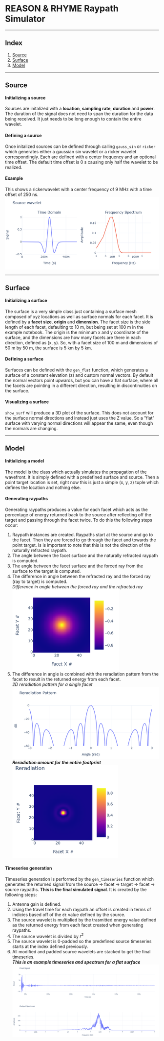 # REASON & RHYME Raypath Simulator

---

## Index
1. [Source](README.md#Source)
2. [Surface](README.md#Surface)
3. [Model](README.md#Model)

---

## Source

#### Initializing a source
Sources are initalized with a **location**, **sampling rate**, **duration** and **power**. The duration of the signal does not need to span the duration for the data being received. It just needs to be long enough to contain the entire wavelet.
#### Defining a source
Once initalized sources can be defined through calling `gauss_sin` or `ricker` which generates either a gaussian sin wavelet or a ricker wavelet correspondingly. Each are defined with a center frequency and an optional time offset. The default time offset is 0 s causing only half the wavelet to be realized.
#### Example
This shows a rickerwavelet with a center frequency of 9 MHz with a time offset of 250 ns.  
![RickerWavelet](images/RickerSource.png)

---

## Surface

#### Initializing a surface
The surface is a very simple class just containing a surface mesh composed of xyz locations as well as surface normals for each facet.  It is defined by a **facet size**, **origin** and **dimension**. The facet size is the side length of each facet, defaulting to 10 m, but being set at 100 m in the example notebook. The origin is the minimum x and y coordinate of the surface, and the dimensions are how many facets are there in each direction, defined as (x, y). So, with a facet size of 100 m and dimensions of 50 m by 50 m, the surface is 5 km by 5 km.
#### Defining a surface
Surfaces can be defined with the `gen_flat` function, which generates a surface of a constant elevation (z) and custom normal vectors. By default the normal vectors point upwards, but you can have a flat surface, where all the facets are pointing in a different direction, resulting in discontinuities on the surface.
#### Visualizing a surface
`show_surf` will produce a 3D plot of the surface. This does not account for the surface normal directions and instead just uses the Z value. So a "flat" surface with varying normal directions will appear the same, even though the normals are changing.

---

## Model

#### Initializing a model
The model is the class which actually simulates the propagation of the wavefront. It is simply defined with a predefined surface and source. Then a point target location is set, right now this is just a simple (x, y, z) tuple which defines the location and nothing else.
#### Generating raypaths
Generating raypaths produces a value for each facet which acts as the percentage of energy returned back to the source after reflecting off the target and passing through the facet twice. To do this the following steps occur:
1. Raypath instances are created. Raypaths start at the source and go to the facet. Then they are forced to go through the facet and towards the point target. Is is important to note that this is not the direction of the naturally refracted raypath.
2. The angle between the facet surface and the naturally refracted raypath is computed.
3. The angle between the facet surface and the forced ray from the surface to the target is computed.
4. The difference in angle between the refracted ray and the forced ray (ray to target) is computed.  
*Difference in angle between the forced ray and the refracted ray*  
![ForcedRefractedDiff](images/DTh-Forced-Refracted.png)  
5. The difference in angle is combined with the reradiation pattern from the facet to result in the returned energy from each facet.  
*2D reradiation pattern for a single facet*  
![facetrad](images/ReradiationFacet.png)  
***Reradiation amount for the entire footprint***  
![reradiated](images/reradiation.png)  
#### Timeseries generation
Timeseries generation is performed by the `gen_timeseries` function which generates the returned signal from the source &rarr; facet &rarr; target &rarr; facet &rarr; source raypaths. **This is the final simulated signal**. It is created by the following steps:
1. Antenna gain is defined.
2. Using the travel time for each raypath an offset is created in terms of indicies based off of the `dt` value defined by the source.
3. The source wavelet is multiplied by the trasmitted energy value defined as the returned energy from each facet created when generating raypaths.
4. The source wavelet is divided by $r^2$
5. The source wavelet is 0-padded so the predefined source timeseries starts at the index defined previously.
6. All modified and padded source wavelets are stacked to get the final timeseries.   
***This is an example timeseries and spectrum for a flat surface***
![FinalTimeseries](images/FinalTimeseries.png)